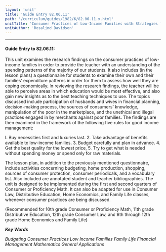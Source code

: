 ```yaml
---
layout: 'unit'
title: 'Guide Entry 82.06.11'
path: '/curriculum/guides/1982/6/82.06.11.x.html'
unitTitle: 'Consumer Practices of Low-Income Families with Strategies for Improved Financial Management'
unitAuthor: 'Rosalind Davidson'
---
```


<body>
<hr/>
 <h4>
  Guide Entry to 82.06.11:
 </h4>
 This unit examines the research findings on the consumer practices of low-income families in order to provide the teacher with an understanding of the spending patterns of the majority of our students.  It also includes (in the lesson plans) a questionnaire for students to examine their own and their families’ expenditure patterns in order for them to assess how well they are coping economically.  In reviewing the research findings, the teacher will be able to perceive areas in which education would be most effective, and also gain new insights as to the best teaching techniques to use.  The topics discussed include participation of husbands and wives in financial planning, decision-making process, the sources of consumers’ knowledge, manipulation of the poor in the marketplace, and the unethical and illegal practices engaged in by merchants against poor families.  The findings are then examined in the framework of the following five rules for good income management:
 <p>
  l.  Buy necessities first and luxuries last. 2.  Take advantage of benefits available to low-income families. 3.  Budget carefully and plan in advance. 4.  Get the best quality for the lowest price, 5.  Try to get what is needed without spending money or spend only for raw materials.
 </p>
 <p>
  The lesson plan, in addition to the previously mentioned questionnaire, include activities concerning budgeting, home production, shopping, sources of consumer protection, consumer periodicals, and a vocabulary list.  Also included are annotated student and teacher bibliographies.  The unit is designed to be implemented during the first and second quarters of Consumer or Proficiency Math.  It can also be adapted for use in Consumer Law, Distributive Education, Home Economics, and Family Life classes, whenever consumer practices are being discussed.
 </p>
 <p>
  (Recommended for 10th grade Consumer or Proficiency Math, 11th grade Distributive Education, 12th grade Consumer Law, and 9th through 12th grade Home Economics and Family Life)
 </p>
<p>
  <b>
   <i>
    Key Words
   </i>
  </b>
  <br/>
 </p>
 <p>
  <i>
   Budgeting Consumer Practices Low Income Families Family Life Financial Management Mathematics General Applications
  </i>
 </p>

</body>
